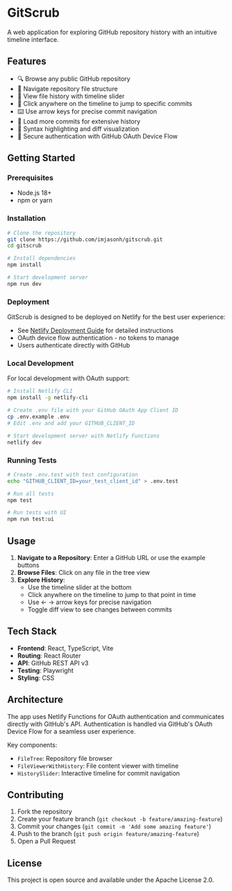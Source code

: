 # GitScrub

A web application for exploring GitHub repository history with an intuitive timeline interface.

## Features

- 🔍 Browse any public GitHub repository
- 📁 Navigate repository file structure
- 📜 View file history with timeline slider
- 🎯 Click anywhere on the timeline to jump to specific commits
- ⌨️ Use arrow keys for precise commit navigation
- 🔄 Load more commits for extensive history
- 🎨 Syntax highlighting and diff visualization
- 🔐 Secure authentication with GitHub OAuth Device Flow

## Getting Started

### Prerequisites

- Node.js 18+ 
- npm or yarn

### Installation

```bash
# Clone the repository
git clone https://github.com/imjasonh/gitscrub.git
cd gitscrub

# Install dependencies
npm install

# Start development server
npm run dev
```

### Deployment

GitScrub is designed to be deployed on Netlify for the best user experience:

- See [Netlify Deployment Guide](docs/NETLIFY_DEPLOYMENT.md) for detailed instructions
- OAuth device flow authentication - no tokens to manage
- Users authenticate directly with GitHub

### Local Development

For local development with OAuth support:

```bash
# Install Netlify CLI
npm install -g netlify-cli

# Create .env file with your GitHub OAuth App Client ID
cp .env.example .env
# Edit .env and add your GITHUB_CLIENT_ID

# Start development server with Netlify Functions
netlify dev
```

### Running Tests

```bash
# Create .env.test with test configuration
echo "GITHUB_CLIENT_ID=your_test_client_id" > .env.test

# Run all tests
npm test

# Run tests with UI
npm run test:ui
```

## Usage

1. **Navigate to a Repository**: Enter a GitHub URL or use the example buttons
2. **Browse Files**: Click on any file in the tree view
3. **Explore History**: 
   - Use the timeline slider at the bottom
   - Click anywhere on the timeline to jump to that point in time
   - Use ← → arrow keys for precise navigation
   - Toggle diff view to see changes between commits

## Tech Stack

- **Frontend**: React, TypeScript, Vite
- **Routing**: React Router
- **API**: GitHub REST API v3
- **Testing**: Playwright
- **Styling**: CSS

## Architecture

The app uses Netlify Functions for OAuth authentication and communicates directly with GitHub's API. Authentication is handled via GitHub's OAuth Device Flow for a seamless user experience.

Key components:
- `FileTree`: Repository file browser
- `FileViewerWithHistory`: File content viewer with timeline
- `HistorySlider`: Interactive timeline for commit navigation

## Contributing

1. Fork the repository
2. Create your feature branch (`git checkout -b feature/amazing-feature`)
3. Commit your changes (`git commit -m 'Add some amazing feature'`)
4. Push to the branch (`git push origin feature/amazing-feature`)
5. Open a Pull Request

## License

This project is open source and available under the Apache License 2.0.